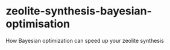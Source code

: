 # zeolite-synthesis-bayesian-optimisation
How Bayesian optimization can speed up your zeolite synthesis
